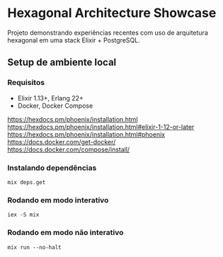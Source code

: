 # Hexagonal Architecture Showcase

Projeto demonstrando experiências recentes com uso de arquitetura hexagonal em uma stack Elixir + PostgreSQL.

## Setup de ambiente local

### Requisitos

  * Elixir 1.13+, Erlang 22+
  * Docker, Docker Compose

https://hexdocs.pm/phoenix/installation.html  
https://hexdocs.pm/phoenix/installation.html#elixir-1-12-or-later  
https://hexdocs.pm/phoenix/installation.html#phoenix  
https://docs.docker.com/get-docker/  
https://docs.docker.com/compose/install/

### Instalando dependências
```
mix deps.get
```

### Rodando em modo interativo
```
iex -S mix
```

### Rodando em modo não interativo
```
mix run --no-halt
```
